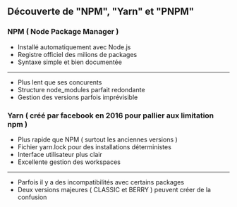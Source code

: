 
## Découverte de "NPM", "Yarn" et "PNPM" 

### NPM ( Node Package Manager )

- Installé automatiquement avec Node.js
- Registre officiel des milions de packages
- Syntaxe simple et bien documentée

---

- Plus lent que ses concurents
- Structure node_modules parfait redondante
- Gestion des versions parfois imprévisible

### Yarn ( créé par facebook en 2016 pour pallier aux limitation npm )

- Plus rapide que NPM ( surtout les anciennes versions )
- Fichier yarn.lock pour des installations déterministes
- Interface utilisateur plus clair
- Excellente gestion des workspaces

---

- Parfois il y a des incompatibilités avec certains packages
- Deux versions majeures ( CLASSIC et BERRY ) peuvent créer de la confusion